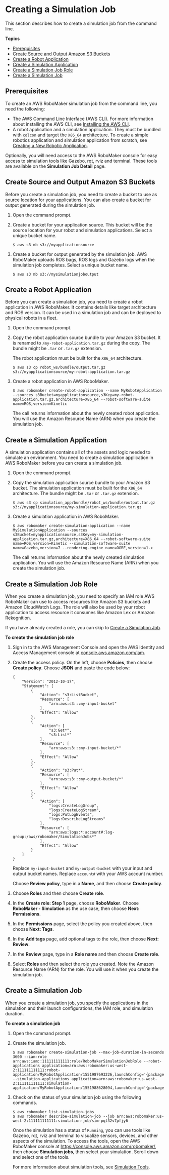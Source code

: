 # Creating a Simulation Job<a name="application-create-simjob"></a>

This section describes how to create a simulation job from the command line\. 

**Topics**
+ [Prerequisites](#application-simjob-prereq)
+ [Create Source and Output Amazon S3 Buckets](#application-simjob-bucket)
+ [Create a Robot Application](#application-simjob-robotapp)
+ [Create a Simulation Application](#application-simjob-simapp)
+ [Create a Simulation Job Role](#application-simjob-security)
+ [Create a Simulation Job](#application-create-simulation-job)

## Prerequisites<a name="application-simjob-prereq"></a>

To create an AWS RoboMaker simulation job from the command line, you need the following:
+ The AWS Command Line Interface \(AWS CLI\)\. For more information about installing the AWS CLI, see [Installing the AWS CLI](https://docs.aws.amazon.com/cli/latest/userguide/cli-chap-install.html)\. 
+ A robot application and a simulation application\. They must be bundled with `colcon` and target the `X86_64` architecture\. To create a simple robotics application and simulation application from scratch, see [Creating a New Robotic Application](application-create-new.md)\. 

Optionally, you will need access to the AWS RoboMaker console for easy access to simulation tools like Gazebo, rqt, rviz and terminal\. These tools are available on the **Simulation Job Detail** page\. 

## Create Source and Output Amazon S3 Buckets<a name="application-simjob-bucket"></a>

Before you create a simulation job, you need to create a bucket to use as source location for your applications\. You can also create a bucket for output generated during the simulation job\.

1. Open the command prompt\.

1. Create a bucket for your application source\. This bucket will be the source location for your robot and simulation applications\. Select a unique bucket name\. 

   ```
   $ aws s3 mb s3://myapplicationsource
   ```

1. Create a bucket for output generated by the simulation job\. AWS RoboMaker uploads ROS bags, ROS logs and Gazebo logs when the simulation job completes\. Select a unique bucket name\. 

   ```
   $ aws s3 mb s3://mysimulationjoboutput
   ```

## Create a Robot Application<a name="application-simjob-robotapp"></a>

Before you can create a simulation job, you need to create a robot application in AWS RoboMaker\. It contains details like target architecture and ROS version\. It can be used in a simulation job and can be deployed to physical robots in a fleet\.

1. Open the command prompt\.

1. Copy the robot application source bundle to your Amazon S3 bucket\. It is renamed to `/my-robot-application.tar.gz` during the copy\. The bundle might be `.tar` or `.tar.gz` extension\.

   The robot application must be built for the `X86_64` architecture\. 

   ```
   $ aws s3 cp robot_ws/bundle/output.tar.gz s3://myapplicationsource/my-robot-application.tar.gz
   ```

1. Create a robot application in AWS RoboMaker\. 

   ```
   $ aws robomaker create-robot-application --name MyRobotApplication --sources s3Bucket=myapplicationsource,s3Key=my-robot-application.tar.gz,architecture=X86_64 --robot-software-suite name=ROS,version=Kinetic
   ```

   The call returns information about the newly created robot application\. You will use the Amazon Resource Name \(ARN\) when you create the simulation job\.

## Create a Simulation Application<a name="application-simjob-simapp"></a>

A simulation application contains all of the assets and logic needed to simulate an environment\. You need to create a simulation application in AWS RoboMaker before you can create a simulation job\.

1. Open the command prompt\.

1. Copy the simulation application source bundle to your Amazon S3 bucket\. The simulation application must be built for the `X86_64` architecture\. The bundle might be `.tar` or `.tar.gz` extension\.

   ```
   $ aws s3 cp simulation_app/bundle/robot_ws/bundle/output.tar.gz s3://myapplicationsource/my-simulation-application.tar.gz
   ```

1. Create a simulation application in AWS RoboMaker\. 

   ```
   $ aws robomaker create-simulation-application --name MySimulationApplication --sources s3Bucket=myapplicationsource,s3Key=my-simulation-application.tar.gz,architecture=X86_64 --robot-software-suite name=ROS,version=Kinetic --simulation-software-suite name=Gazebo,version=7 --rendering-engine name=OGRE,version=1.x
   ```

   The call returns information about the newly created simulation application\. You will use the Amazon Resource Name \(ARN\) when you create the simulation job\.

## Create a Simulation Job Role<a name="application-simjob-security"></a>

When you create a simulation job, you need to specify an IAM role AWS RoboMaker can use to access resources like Amazon S3 buckets and Amazon CloudWatch Logs\. The role will also be used by your robot application to access resource it consumes like Amazon Lex or Amazon Rekognition\. 

If you have already created a role, you can skip to [Create a Simulation Job](#application-create-simulation-job)\. 

**To create the simulation job role**

1. Sign in to the AWS Management Console and open the AWS Identity and Access Management console at [console\.aws\.amazon\.com/iam](https://console.aws.amazon.com/iam)\.

1. Create the access policy\. On the left, choose **Policies**, then choose **Create policy**\. Choose **JSON** and paste the code below:

   ```
   {
       "Version": "2012-10-17",
       "Statement": [
           {
               "Action": "s3:ListBucket",
               "Resource": [
                   "arn:aws:s3:::my-input-bucket"
               ],
               "Effect": "Allow"
           },
           {
               "Action": [
                   "s3:Get*",
                   "s3:List*"
               ],
               "Resource": [
                   "arn:aws:s3:::my-input-bucket/*"
               ],
               "Effect": "Allow"
           },
           {
               "Action": "s3:Put*",
               "Resource": [
                   "arn:aws:s3:::my-output-bucket/*"
               ],
               "Effect": "Allow"
           },
           {
               "Action": [
                   "logs:CreateLogGroup",
                   "logs:CreateLogStream",
                   "logs:PutLogEvents",
                   "logs:DescribeLogStreams"
               ],
               "Resource": [
                   "arn:aws:logs:*:account#:log-group:/aws/robomaker/SimulationJobs*"
               ],
               "Effect": "Allow"
           }
       ]
   }
   ```

   Replace `my-input-bucket` and `my-output-bucket` with your input and output bucket names\. Replace `account#` with your AWS account number\. 

   Choose **Review policy**, type in a **Name**, and then choose **Create policy**\.

1. Choose **Roles** and then choose **Create role**\.

1. In the **Create role: Step 1** page, choose **RoboMaker**\. Choose **RoboMaker \- Simulation** as the use case, then choose **Next: Permissions**\.

1. In the **Permissions** page, select the policy you created above, then choose **Next: Tags**\.

1. In the **Add tags** page, add optional tags to the role, then choose **Next: Review**\.

1. In the **Review** page, type in a **Role name** and then choose **Create role**\.

1. Select **Roles** and then select the role you created\. Note the Amazon Resource Name \(ARN\) for the role\. You will use it when you create the simulation job\. 

## Create a Simulation Job<a name="application-create-simulation-job"></a>

When you create a simulation job, you specify the applications in the simulation and their launch configurations, the IAM role, and simulation duration\. 

**To create a simulation job**

1. Open the command prompt\.

1. Create the simulation job\. 

   ```
   $ aws robomaker create-simulation-job --max-job-duration-in-seconds 3600 --iam-role arn:aws:iam::111111111111:role/RoboMakerSimulationJobRole --robot-applications application=arn:aws:robomaker:us-west-2:111111111111:robot-application/MyRobotApplication/1551987693226,launchConfig='{packageName=robot_app,launchFile=rotate.launch}' --simulation-applications application=arn:aws:robomaker:us-west-2:111111111111:simulation-application/MyRobotApplication/1551988628094,launchConfig='{packageName=simulation_app,launchFile=example.launch}'
   ```

1. Check on the status of your simulation job using the following commands\. 

   ```
   $ aws robomaker list-simulation-jobs
   $ aws robomaker describe-simulation-job --job arn:aws:robomaker:us-west-2:111111111111:simulation-job/sim-pql32v7pfjy6
   ```

   Once the simulation has a status of `Running`, you can use tools like Gazebo, rqt, rviz and terminal to visualize sensors, devices, and other aspects of the simulation\. To access the tools, open the AWS RoboMaker console at [https://console\.aws\.amazon\.com/robomaker/](https://console.aws.amazon.com/robomaker/), then choose **Simulation jobs**, then select your simulation\. Scroll down and select one of the tools\. 

   For more information about simulation tools, see [Simulation Tools](simulation-tools.md)\.